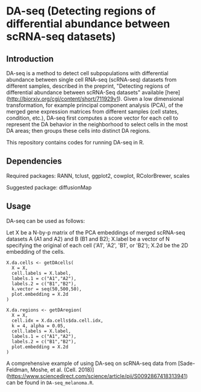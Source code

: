 # DA-seq (Detecting regions of differential abundance  between scRNA-seq  datasets)

## Introduction
DA-seq is a method to detect cell subpopulations with differential abundance between single cell RNA-seq (scRNA-seq) datasets from different samples, described in the preprint, "Detecting regions of differential abundance between scRNA-Seq datasets" available [here] (http://biorxiv.org/cgi/content/short/711929v1). Given a low dimensional transformation, for example principal component analysis (PCA), of the merged gene expression matrices from different samples (cell states, condition, etc.), DA-seq first computes a score vector for each cell to represent the DA behavior in the neighborhood to select cells in the most DA areas; then groups these cells into distinct DA regions.

This repository contains codes for running DA-seq in R.


## Dependencies
Required packages: RANN, tclust, ggplot2, cowplot, RColorBrewer, scales

Suggested package: diffusionMap


## Usage
DA-seq can be used as follows:

Let X be a N-by-p matrix of the PCA embeddings of merged scRNA-seq datasets A (A1 and A2) and B (B1 and B2); X.label be a vector of N specifying the original of each cell ('A1', 'A2', 'B1', or 'B2'); X.2d be the 2D embedding of the cells.

~~~~
X.da.cells <- getDAcells(
  X = X, 
  cell.labels = X.label, 
  labels.1 = c("A1","A2"), 
  labels.2 = c("B1","B2"), 
  k.vector = seq(50,500,50), 
  plot.embedding = X.2d
)

X.da.regions <- getDAregion(
  X = X, 
  cell.idx = X.da.cells$da.cell.idx, 
  k = 4, alpha = 0.05, 
  cell.labels = X.label, 
  labels.1 = c("A1","A2"), 
  labels.2 = c("B1","B2"), 
  plot.embedding = X.2d
)
~~~~


A comprehensive example of using DA-seq on scRNA-seq data from [Sade-Feldman, Moshe, et al. (Cell. 2018)] (https://www.sciencedirect.com/science/article/pii/S0092867418313941) can be found in `DA-seq_melanoma.R`.

